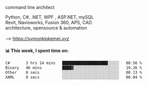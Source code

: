 command line architect

Python, C#, .NET, WPF , ASP.NET, mySQL <br>
Revit, Navisworks, Fusion 360, APS, CAD <br>
architecture, opensource & automation<br>
<br>
--> https://symonkipkemei.xyz

#### 📊 This week, I spent time on:
<!--START_SECTION:waka-->

```txt
C#       3 hrs 14 mins   ████████████████████░░░░░   80.56 %
Binary   46 mins         ████▓░░░░░░░░░░░░░░░░░░░░   19.26 %
Other    0 secs          ░░░░░░░░░░░░░░░░░░░░░░░░░   00.13 %
XAML     0 secs          ░░░░░░░░░░░░░░░░░░░░░░░░░   00.04 %
```

<!--END_SECTION:waka-->
